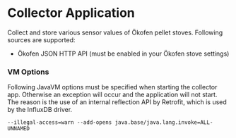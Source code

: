 # Collector Application
Collect and store various sensor values of Ökofen pellet stoves. Following sources are supported:
- Ökofen JSON HTTP API (must be enabled in your Ökofen stove settings)

### VM Options
Following JavaVM options must be specified when starting the collector app. Otherwise an exception will occur and the application will not start. The reason is the use of an internal reflection API by Retrofit, which is used by the InfluxDB driver.

```
--illegal-access=warn --add-opens java.base/java.lang.invoke=ALL-UNNAMED
```